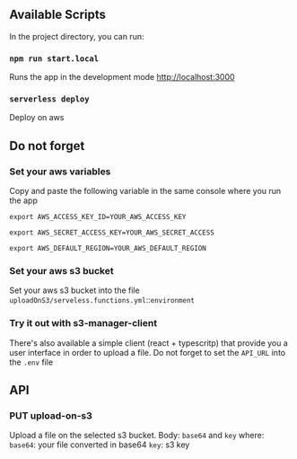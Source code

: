 ## Available Scripts

In the project directory, you can run:

### `npm run start.local`

Runs the app in the development mode [http://localhost:3000](http://localhost:3000) 

### `serverless deploy`

Deploy on aws 

## Do not forget

### Set your aws variables

Copy and paste the following variable in the same console where you run the app

`export AWS_ACCESS_KEY_ID=YOUR_AWS_ACCESS_KEY`

`export AWS_SECRET_ACCESS_KEY=YOUR_AWS_SECRET_ACCESS`

`export AWS_DEFAULT_REGION=YOUR_AWS_DEFAULT_REGION`

### Set your aws s3 bucket

Set your aws s3 bucket into the file `uploadOnS3/serveless.functions.yml`::`environment`

### Try it out with s3-manager-client
There's also available a simple client (react + typescritp) that provide you a user interface in order to upload a file.
Do not forget to set the `API_URL` into the `.env` file


## API

### PUT upload-on-s3

Upload a file on the selected s3 bucket. Body: `base64` and `key` where:
`base64`: your file converted in base64
`key`: s3 key

